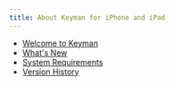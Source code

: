 ```yaml
---
title: About Keyman for iPhone and iPad
---
```


* [Welcome to Keyman](welcome)
* [What's New](whatsnew)
* [System Requirements](system-requirements)
* [Version History](history)
